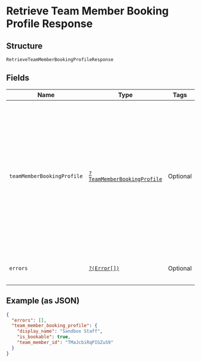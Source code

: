 
# Retrieve Team Member Booking Profile Response

## Structure

`RetrieveTeamMemberBookingProfileResponse`

## Fields

| Name | Type | Tags | Description | Getter | Setter |
|  --- | --- | --- | --- | --- | --- |
| `teamMemberBookingProfile` | [`?TeamMemberBookingProfile`](../../doc/models/team-member-booking-profile.md) | Optional | The booking profile of a seller's team member, including the team member's ID, display name, description and whether the team member can be booked as a service provider. | getTeamMemberBookingProfile(): ?TeamMemberBookingProfile | setTeamMemberBookingProfile(?TeamMemberBookingProfile teamMemberBookingProfile): void |
| `errors` | [`?(Error[])`](../../doc/models/error.md) | Optional | Errors that occurred during the request. | getErrors(): ?array | setErrors(?array errors): void |

## Example (as JSON)

```json
{
  "errors": [],
  "team_member_booking_profile": {
    "display_name": "Sandbox Staff",
    "is_bookable": true,
    "team_member_id": "TMaJcbiRqPIGZuS9"
  }
}
```

